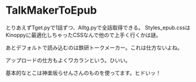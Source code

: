 # TalkMakerToEpub


とりあえずTget.pyで1話ずつ、Alltg.pyで全話取得できる。
Styles_epub.cssはKinoppyに最適化しちゃったCSSなんで他ので上手く行くかは謎。

あとデフォルトで読み込むのは鉄研トークメーカー。これは仕方ないよね。

アップロードの仕方もよくワカランという。ひいい。

基本的なとこは神楽坂らせんさんのものを使ってます。ヒドいッ！
